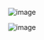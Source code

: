 ![image](https://github.com/user-attachments/assets/c1e13a59-2d28-4676-b8cd-eebf79d155da)

![image](https://github.com/user-attachments/assets/dac7cba3-355d-4481-a6ad-26bd28417056)
